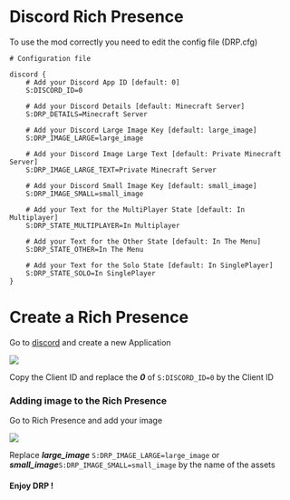 # Discord Rich Presence

To use the mod correctly you need to edit the config file (DRP.cfg)

```CFG
# Configuration file

discord {
    # Add your Discord App ID [default: 0]
    S:DISCORD_ID=0

    # Add your Discord Details [default: Minecraft Server]
    S:DRP_DETAILS=Minecraft Server

    # Add your Discord Large Image Key [default: large_image]
    S:DRP_IMAGE_LARGE=large_image

    # Add your Discord Image Large Text [default: Private Minecraft Server]
    S:DRP_IMAGE_LARGE_TEXT=Private Minecraft Server

    # Add your Discord Small Image Key [default: small_image]
    S:DRP_IMAGE_SMALL=small_image

    # Add your Text for the MultiPlayer State [default: In Multiplayer]
    S:DRP_STATE_MULTIPLAYER=In Multiplayer

    # Add your Text for the Other State [default: In The Menu]
    S:DRP_STATE_OTHER=In The Menu

    # Add your Text for the Solo State [default: In SinglePlayer]
    S:DRP_STATE_SOLO=In SinglePlayer
}
```

# Create a Rich Presence

Go to [discord](https://discordapp.com/developers/applications) and create a new Application

<img src="https://cdn.discordapp.com/attachments/625261173226471433/625261521961746432/general_infomations.png"/>

Copy the Client ID and replace the ***0*** of ```S:DISCORD_ID=0``` by the Client ID

### Adding image to the Rich Presence

Go to Rich Presence and add your image

<img src="https://cdn.discordapp.com/attachments/625261173226471433/625263927713988617/art_assets.png"/>

Replace ***large_image*** ```S:DRP_IMAGE_LARGE=large_image``` or ***small_image***```S:DRP_IMAGE_SMALL=small_image``` by the name of the assets

#### Enjoy DRP !
